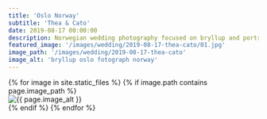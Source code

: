 ```yaml
---
title: 'Oslo Norway'
subtitle: 'Thea & Cato'
date: 2019-08-17 00:00:00
description: Norwegian wedding photography focused on bryllup and portrait photography. 
featured_image: '/images/wedding/2019-08-17-thea-cato/01.jpg'
image_path: '/images/wedding/2019-08-17-thea-cato'
image_alt: 'bryllup oslo fotograph norway'
---
```


<!-- > “Cherry blossoms, the symbolic flower of the spring.” -->

<!-- DO NOT EDIT BELOW -->
<div class="image-wrap" >
{% for image in site.static_files %}
    {% if image.path contains page.image_path %}
        <div class="image-wrap" >
        <img src="{{ site.baseurl }}{{ image.path }}" alt="{{ page.image_alt }}" />
        </div>
    {% endif %}
{% endfor %}
